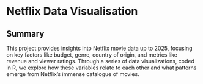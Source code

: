 # Netflix Data Visualisation

## Summary
This project provides insights into Netflix movie data up to 2025, focusing on key factors like budget, genre, country of origin, and metrics like revenue and viewer ratings.
Through a series of data visualizations, coded in R, we explore how these variables relate to each other and what patterns emerge from Netflix’s immense catalogue of movies.


